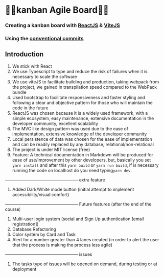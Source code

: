 # 🚨🚧kanban Agile Board🚧🚨
### Creating a kanban board with [ReactJS](https://beta.reactjs.org/learn) & [ViteJS](https://vitejs.dev/guide/)
### Using the [conventional commits](https://www.conventionalcommits.org/en/v1.0.0-beta.4/)

## Introduction
1. We stick with React
2. We use Typescript to type and reduce the risk of failures when it is necessary to scale the software
3. We use viteJS to facilitate building and production, taking webpack from the project, we gained in transpilation speed compared to the WebPack bundle
4. Used bootstrap to facilitate responsiveness and faster styling and following a clear and objective pattern for those who will maintain the code in the future
5. ReactJS was chosen because it is a widely used framework, with a simple ecosystem, easy maintenance, extensive documentation in the developer community, excellent scalability
6. The MVC like design pattern was used due to the ease of implementation, extensive knowledge of the developer community
7. Local persistence of data was chosen for the ease of implementation and can be readily replaced by any database, relational/non-relational
8. The project is under MIT license (free)
9. Feature: A technical documentation in Markdown will be produced for ease of use/improvement by other developers, but, basically you set ```yarn install``` and after this ```yarn build``` or ```yarn run build```, if is necessary running the code on localhost do you need typing```yarn dev```. 

—————————————————
extra feature
1. Added Dark/White mode button (initial attempt to implement accessibility/visual comfort)

—————————————————
Future features (after the end of the course)
1. Multi-user login system (social and Sign Up authentication [email registration])
2. Database Refactoring
3. Color system by Card and Task
4. Alert for a number greater than 4 lanes created (in order to alert the user that the process is making the process less agile)

—————————————————
issues
1. The tasks type of issues will be opened on demand, during testing or at deployment